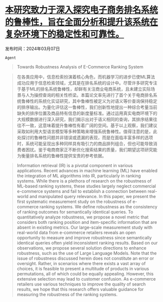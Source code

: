 # [本研究致力于深入探究电子商务排名系统的鲁棒性，旨在全面分析和提升该系统在复杂环境下的稳定性和可靠性。](https://arxiv.org/abs/2403.04257)

发布时间：2024年03月07日

`Agent`

> Towards Robustness Analysis of E-Commerce Ranking System

> 在各类应用中，信息检索扮演着核心角色，而机器学习的进步已使ML算法成功应用于信息检索领域，尤其是在排名系统的设计中。尽管许多研究专注于基于ML的排名系统鲁棒性，却鲜有关注商业电商系统，且未建立实际场景与人为操控查询的相关性桥梁。本篇论文率先进行了首个关于电商排名系统鲁棒性的系统化实证研究，其中鲁棒性被定义为对语义等价查询保持稳定的排序输出。为量化评估这一鲁棒性，我们创新性地提出一种综合考量当前缺失的排序位置及商品特有信息的新度量标准。通过运用真实电商环境下的大规模数据进行深入研究，我们揭示出对于语义相同的查询，其排序结果往往不一致，这意味着提升鲁棒性有着广阔的空间。基于以上观察，我们建议采取如利用大型语言模型等多种策略来增强系统鲁棒性。值得注意的是，此处探讨的鲁棒性问题并非错误或遗漏的表现，而是在面临丰富多样的选项时，系统可能呈现出多种同样具有吸引力的商品排列组合，但也可能导致消费者困扰。鉴于电商商家正不断优化搜索结果的质量，我们期望这项研究能为衡量排名系统的鲁棒性提供宝贵的参考依据。

> Information retrieval (IR) is a pivotal component in various applications. Recent advances in machine learning (ML) have enabled the integration of ML algorithms into IR, particularly in ranking systems. While there is a plethora of research on the robustness of ML-based ranking systems, these studies largely neglect commercial e-commerce systems and fail to establish a connection between real-world and manipulated query relevance. In this paper, we present the first systematic measurement study on the robustness of e-commerce ranking systems. We define robustness as the consistency of ranking outcomes for semantically identical queries. To quantitatively analyze robustness, we propose a novel metric that considers both ranking position and item-specific information that are absent in existing metrics. Our large-scale measurement study with real-world data from e-commerce retailers reveals an open opportunity to measure and improve robustness since semantically identical queries often yield inconsistent ranking results. Based on our observations, we propose several solution directions to enhance robustness, such as the use of Large Language Models. Note that the issue of robustness discussed herein does not constitute an error or oversight. Rather, in scenarios where there exists a vast array of choices, it is feasible to present a multitude of products in various permutations, all of which could be equally appealing. However, this extensive selection may lead to customer confusion. As e-commerce retailers use various techniques to improve the quality of search results, we hope that this research offers valuable guidance for measuring the robustness of the ranking systems.